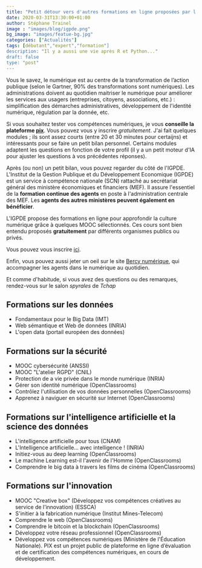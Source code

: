 ```yaml
---
title: "Petit détour vers d'autres formations en ligne proposées par l'IGPDE !"
date: 2020-03-31T13:30:00+01:00
author: Stéphane Trainel
image : "images/blog/igpde.png"
bg_image: "images/featue-bg.jpg"
categories: ["Actualités"]
tags: [débutant","expert","formation"]
description: "Il y a aussi une vie après R et Python..."
draft: false
type: "post"
---
```


Vous le savez, le numérique est au centre de la transformation de l’action publique 
(selon le Gartner, 90% des transformations sont numériques).
Les administrations doivent au quotidien maitriser le numérique pour améliorer
les services aux usagers (entreprises, citoyens, associations, etc.) : simplification
des démarches administratives, développement de l'identité numérique, régulation par la donnée, etc.

Si vous souhaitez tester vos compétences numériques, je vous **conseille la plateforme [pix](https://pix.fr)**. 
Vous pouvez vous y inscrire *gratuitement*. J'ai fait quelques modules ; ils sont assez courts
(entre 20 et 30 minutes pour certaijns) et intéressants pour se faire 
un petit bilan personnel. Certains modules adaptent les questions en fonction de votre profil
(il y a un petit moteur d'IA pour ajuster les questions à vos précédentes réponses).

Après (ou non) un petit bilan, vous pouvez regarder du côté de l'IGPDE.
L'Institut de la Gestion Publique et du Développement Economique (IGPDE) est 
un service à compétence nationale (SCN) rattaché au secrétariat général des ministère économiques et financiers (MEF).
Il assure l'essentiel de la **formation continue des agents** en poste à l'administration centrale des MEF.
Les **agents des autres ministères peuvent également en bénéficier**. 

L'IGPDE propose des formations en ligne pour approfondir la culture numérique
grâce à quelques MOOC sélectionnés. Ces cours sont bien entendu proposés **gratuitement** 
par différents organismes publics ou privés.

Vous pouvez vous inscrire [ici](https://www.bercynumerique.finances.gouv.fr/aller-plus-loin-avec-la-formation).

Enfin, vous pouvez aussi jeter un oeil sur le site [Bercy numérique](https://www.bercynumerique.finances.gouv.fr),
qui accompagner les agents dans le numérique au quotidien.


Et comme d'habitude, si vous avez des questions ou des remarques, rendez-vous sur le salon *spyrales* de *Tchap* 


## Formations sur les données

- Fondamentaux pour le Big Data (IMT)
- Web sémantique et Web de données (INRIA)
- L'open data (portail européen des données)

## Formations sur la sécurité

- MOOC cybersécurité (ANSSI)
- MOOC "L'atelier RGPD" (CNIL)
- Protection de a vie privée dans le monde numérique (INRIA)
- Gérer son identité numérique (OpenClassrooms)
- Contrôlez l'utilisation de vos données personnelles (OpenClassrooms)
- Apprenez à naviguer en sécurité sur Internet (OpenClassrooms)

## Formations sur l'intelligence artificielle et la science des données

- L'intelligence artificielle pour tous (CNAM)
- L'Intelligence artificielle... avec intelligence ! (INRIA)
- Initiez-vous au deep learning (OpenClassrooms)
- Le machine Learning est-il l'avenir de l'Homme (OpenClassrooms)
- Comprendre le big data à travers les films de cinéma (OpenClassrooms)

## Formations sur l'innovation 

- MOOC "Creative box" (Développez vos compétences créatives au service de l’innovation) (ESSCA)
- S'initier à la fabrication numérique (Institut Mines-Telecom)
- Comprendre le web (OpenClassrooms)
- Comprendre le bitcoin et la blockchain (OpenClassrooms)
- Développez votre réseau professionnel (OpenClassrooms)
- Développez vos compétences numériques (Ministère de l'Éducation Nationale). PIX est un projet public de plateforme en ligne d’évaluation et de certification des compétences numériques, en cours de développement.

